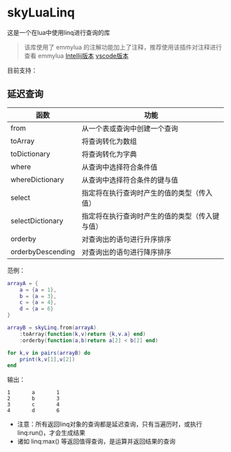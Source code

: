 # skyLuaLinq

这是一个在lua中使用linq进行查询的库

> 该库使用了 emmylua 的注解功能加上了注释，推荐使用该插件对注释进行查看
> emmylua [Intellij版本](https://github.com/EmmyLua/IntelliJ-EmmyLua) [vscode版本](https://github.com/EmmyLua/VSCode-EmmyLua)

目前支持：
## 延迟查询

|函数|功能|
|-|-|
|from|从一个表或查询中创建一个查询|
|toArray|将查询转化为数组|
|toDictionary|将查询转化为字典|
|where|从查询中选择符合条件值|
|whereDictionary|从查询中选择符合条件的键与值|
|select|指定将在执行查询时产生的值的类型（传入值）|
|selectDictionary|指定将在执行查询时产生的值的类型（传入键与值）|
|orderby|对查询出的语句进行升序排序|
|orderbyDescending|对查询出的语句进行降序排序|


范例：
```lua
arrayA = {
    a = {a = 1},
    b = {a = 3},
    c = {a = 4},
    d = {a = 6}
}

arrayB = skyLinq.from(arrayA)
    :toArray(function(k,v)return {k,v.a} end)
    :orderby(function(a,b)return a[2] < b[2] end)

for k,v in pairs(arrayB) do
    print(k,v[1],v[2])
end
```

输出：
```
1       a       1
2       b       3
3       c       4
4       d       6
```

* 注意：所有返回linq对象的查询都是延迟查询，只有当遍历时，或执行linq:run()，才会生成结果
* 诸如 linq:max() 等返回值得查询，是运算并返回结果的查询